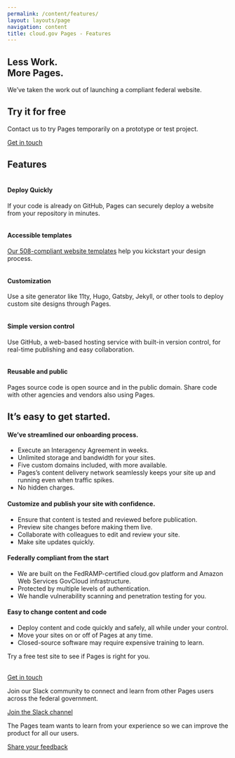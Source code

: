 ```yaml
---
permalink: /content/features/
layout: layouts/page
navigation: content
title: cloud.gov Pages - Features
---
```


<section class="usa-section">
    <div class="grid-row grid-gap">
      <div class="tablet:grid-col-8">
        <h1 class="font-heading-3xl">Less Work.<br>More Pages.</h1>
        <p class="usa-intro">We’ve taken the work out of launching a compliant federal website.</p>
      </div>
      <div class="tablet:grid-col-4 usa-section--dark margin-top-8">
        <h2>Try it for free</h2>
        <p class="usa-intro">Contact us to try Pages temporarily on a prototype or test project.</p>
        <p><a class="usa-button usa-button--big" href="mailto:inquiries@cloud.gov?body=What%27s%20your%20name%3F%0A%0AWhat%20agency%20or%20office%20do%20you%20work%20for%3F%0A%0AWhat%27s%20your%20job%20title%20or%20role%3F%0A%0ATell%20us%20a%20little%20about%20your%20website%20project%20or%20your%20questions%20about%20cloud%2Egov%20Pages:%0A%0AIf%20you%27d%20like%20us%20to%20call%20you%2C%20what%27s%20your%20phone%20number%20and%20when%20might%20be%20a%20good%20time%3F%0A"> Get in touch</a></p>
      </div>
    </div>
</section>

<section class="usa-graphic-list usa-section">
  <a name="How it works"></a>
  <div class="grid-row grid-gap">
    <h2>Features</h2>
  </div>
  <div class="grid-row grid-gap usa-prose text-center">
    <div class="grid-col-4 padding-y-2">
      <img alt="" src="{{ '/img/pages/icon-rocket-color.svg' | url }}">
      <h4 class="margin-top-0">Deploy Quickly</h4>
      <p>If your code is already on GitHub, Pages can securely deploy a website from your repository in minutes.</p>
    </div>
    <div class="grid-col-4 padding-y-2">
      <img alt=""  src="{{ '/img/pages/icon-layout-color.svg' | url }}">
      <h4 class="margin-top-0">Accessible templates</h4>
      <p><a href="{{ '/pages/documentation/templates/' | url }}">Our 508-compliant website templates</a> help you kickstart your design process.</p>
    </div>
    <div class="grid-col-4 padding-y-2">
      <img class="display-block margin-x-auto" alt="" src="{{ '/img/pages/icon-badge-color.svg' | url }}">
      <h4 class="margin-top-0">Customization</h4>
      <p>Use a site generator like 11ty, Hugo, Gatsby, Jekyll, or other tools to deploy custom site designs through Pages.</p>
    </div>
  </div>
  <div class="grid-row grid-gap usa-prose text-center">
    <div class="grid-col-4 padding-y-2 grid-offset-2">
      <img alt="" src="{{ '/img/pages/icon-clockback-color.svg' | url }}">
      <h4 class="margin-top-0">Simple version control</h4>
      <p>Use GitHub, a web-based hosting service with built-in version control, for real-time publishing and easy collaboration.</p>
    </div>
    <div class="grid-col-4 padding-y-2">
      <img alt="" src="{{ '/img/pages/icon-two-squares-color.svg' | url }}">
      <h4 class="margin-top-0">Reusable and public</h4>
      <p>Pages source code is open source and in the public domain. Share code with other agencies and vendors also using Pages.</p>
    </div>
  </div>
</section>

<section class="usa-section">
  <div class="grid-row grid-gap">
    <div class="tablet:grid-col-7 usa-prose">
      <h2>It’s easy to get started.</h2>
    </div>
  </div>
  <div class="grid-row grid-gap margin-top-4">
    <div class="tablet:grid-col-6  usa-prose">
      <h4>We’ve streamlined our onboarding process.</h4>
      <ul>
        <li>Execute an Interagency Agreement in weeks.</li>
        <li>Unlimited storage and bandwidth for your sites.</li>
        <li>Five custom domains included, with more available.</li>
        <li>Pages’s content delivery network seamlessly keeps your site up and running even when traffic spikes.</li>
        <li>No hidden charges.</li>
      </ul>
    </div>
    <div class="tablet:grid-col-6  usa-prose">
      <h4>Customize and publish your site with confidence.</h4>
      <ul>
        <li>Ensure that content is tested and reviewed before publication.</li>
        <li>Preview site changes before making them live.</li>
        <li>Collaborate with colleagues to edit and review your site.</li>
        <li>Make site updates quickly.</li>
      </ul>
    </div>
  </div>
  <div class="grid-row grid-gap margin-top-4">
    <div class="tablet:grid-col-6 usa-prose">
      <h4>Federally compliant from the start</h4>
      <ul>
        <li>We are built on the FedRAMP-certified cloud.gov platform and Amazon Web Services GovCloud infrastructure.</li>
        <li>Protected by multiple levels of authentication.</li>
        <li>We handle vulnerability scanning and penetration testing for you.</li>
      </ul>
    </div>
    <div class="tablet:grid-col-6 usa-prose">
      <h4>Easy to change content and code</h4>
      <ul>
        <li>Deploy content and code quickly and safely, all while under your control.</li>
        <li>Move your sites on or off of Pages at any time.</li>
        <li>Closed-source software may require expensive training to learn.</li>
      </ul>
    </div>
  </div>
</section>

<section class="usa-section">
  <div class="grid-row grid-gap-lg">
    <div class="tablet:grid-col-4 bar-top">
      <p>Try a free test site to see if Pages is right for you.<br>&nbsp;</p>
      <a class="cg-arrow" href="mailto:inquiries@cloud.gov?body=What%27s%20your%20name%3F%0A%0AWhat%20agency%20or%20office%20do%20you%20work%20for%3F%0A%0AWhat%27s%20your%20job%20title%20or%20role%3F%0A%0ATell%20us%20a%20little%20about%20your%20website%20project%20or%20your%20questions%20about%20cloud%2Egov%20Pages:%0A%0AIf%20you%27d%20like%20us%20to%20call%20you%2C%20what%27s%20your%20phone%20number%20and%20when%20might%20be%20a%20good%20time%3F%0A">Get in touch</a>
    </div>
    <div class="tablet:grid-col-4 bar-top">
      <p>Join our Slack community to connect and learn from other Pages users across the federal government.</p>
      <a class="cg-arrow" href="https://docs.google.com/forms/d/1vcsvQ64qt5mYNyVajcwtYDRMqEOyPzsXZBGM5c4_BD8/edit">Join the Slack channel</a>
    </div>
    <div class="tablet:grid-col-4 bar-top">
      <p>The Pages team wants to learn from your experience so we can improve the product for all our users.</p>
      <a class="cg-arrow" href="mailto:inquiries@cloud.gov">Share your feedback</a>
    </div>
  </div>
</section>
